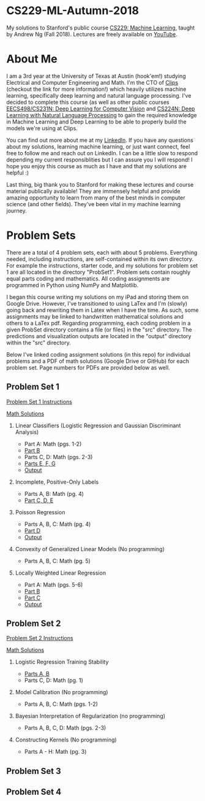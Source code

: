 # CS229-ML-Autumn-2018
My solutions to Stanford's public course [CS229: Machine Learning](https://cs229.stanford.edu/syllabus-autumn2018.html), taught by Andrew Ng (Fall 2018).
Lectures are freely available on [YouTube](https://www.youtube.com/playlist?list=PLoROMvodv4rMiGQp3WXShtMGgzqpfVfbU). 

# About Me
I am a 3rd year at the University of Texas at Austin (hook'em!) studying Electrical and Computer Engineering and Math. I'm the CTO of [Clips](https://www.clipsai.com/) (checkout the link for more information!) which heavily utilizes machine learning, specifically deep learning and natural language processing. I've decided to complete this course (as well as other public courses [EECS498/CS231N: Deep Learning for Computer Vision](https://github.com/bensmidt/EECS-498-DL-Computer-Vision) and [CS224N: Deep Learning with Natural Language Processing](https://github.com/bensmidt/CS224N-Deep-Learning-NLP) to gain the required knowledge in Machine Learning and Deep Learning to be able to properly build the models we're using at Clips. 

You can find out more about me at my [LinkedIn](https://www.linkedin.com/in/benjamin-smidt/). If you have any questions about my solutions, learning machine learning, or just want connect, feel free to follow me and reach out on LinkedIn. I can be a little slow to respond depending my current responsiblities but I can assure you I will respond! I hope you enjoy this course as much as I have and that my solutions are helpful :)

Last thing, big thank you to Stanford for making these lectures and course material publically available! They are immensely helpful and provide amazing opportunity to learn from many of the best minds in computer science (and other fields). They've been vital in my machine learning journey. 

# Problem Sets
There are a total of 4 problem sets, each with about 5 problems. Everything needed, including instructions, are self-contained within its own directory. For example the instructions, starter code, and my solutions for problem set 1 are all located in the directory "ProbSet1". Problem sets contain roughly equal parts coding and mathematics. All coding assignments are programmed in Python using NumPy and Matplotlib.

I began this course writing my solutions on my iPad and storing them on Google Drive. However, I've transitioned to using LaTex and I'm (slowly) going back and rewriting them in Latex when I have the time. As such, some assignments may be linked to handwritten mathematical solutions and others to a LaTex pdf. Regarding programming, each coding problem in a given ProbSet directory contains a file (or files) in the "src" directory. The predictions and visualization outputs are located in the "output" directory within the "src" directory. 

Below I've linked coding assignment solutions (in this repo) for individual problems and a PDF of math solutions (Google Drive or GitHub) for each problem set. Page numbers for PDFs are provided below as well. 

## Problem Set 1
[Problem Set 1 Instructions](https://github.com/bensmidt/CS229-ML-Autumn-2018/blob/main/PS1/PS1-Instructions.pdf)

[Math Solutions](https://drive.google.com/file/d/1_YopHEnhSM0Fnj19SnYsPiKxzlx-Q6ek/view?usp=sharing)

1. Linear Classifiers (Logistic Regression and Gaussian Discriminant Analysis)
    - Part A: Math (pgs. 1-2)
    - [Part B](https://github.com/bensmidt/CS229-ML-Autumn-2018/blob/main/Solutions/PS1/src/p01b_logreg.py)
    - Parts C, D: Math (pgs. 2-3)
    - [Parts E, F, G](https://github.com/bensmidt/CS229-ML-Autumn-2018/blob/main/Solutions/PS1/src/p01e_gda.py)
    - [Output](https://github.com/bensmidt/CS229-ML-Autumn-2018/tree/main/Solutions/PS1/src/output/P1)

2. Incomplete, Positive-Only Labels
    - Parts A, B: Math (pg. 4)
    - [Part C, D, E](https://github.com/bensmidt/CS229-ML-Autumn-2018/blob/main/Solutions/PS1/src/p02cde_posonly.py)

3. Poisson Regression
    - Parts A, B, C: Math (pg. 4)
    - [Part D](https://github.com/bensmidt/CS229-ML-Autumn-2018/blob/main/Solutions/PS1/src/p03d_poisson.py)
    - [Output](https://github.com/bensmidt/CS229-ML-Autumn-2018/tree/main/Solutions/PS1/src/output/P3)

4. Convexity of Generalized Linear Models (No programming)
    - Parts A, B, C: Math (pg. 5)

5. Locally Weighted Linear Regression
    - Part A: Math (pgs. 5-6)
    - [Part B](https://github.com/bensmidt/CS229-ML-Autumn-2018/blob/main/Solutions/PS1/src/p05b_lwr.py)
    - [Part C](https://github.com/bensmidt/CS229-ML-Autumn-2018/blob/main/Solutions/PS1/src/p05c_tau.py)
    - [Output](https://github.com/bensmidt/CS229-ML-Autumn-2018/tree/main/Solutions/PS1/src/output/P5)

## Problem Set 2

[Problem Set 2 Instructions](https://github.com/bensmidt/CS229-ML-Autumn-2018/blob/main/PS2/PS2-Instructions.pdf)

[Math Solutions](https://drive.google.com/file/d/1VUtAs6Ng9tObIk7pBjrHTBQSDZ34qf7t/view?usp=sharing)

1. Logistic Regression Training Stability
    - [Parts A, B](https://github.com/bensmidt/CS229-ML-Autumn-2018/blob/main/Solutions/PS2/src/p01_lr.py)
    - Parts C, D: Math (pg. 1)

2. Model Calibration (No programming)
    - Parts A, B, C: Math (pgs. 1-2)

3. Bayesian Interpretation of Regularization (no programming)
    - Parts A, B, C, D: Math (pgs. 2-3)

4. Constructing Kernels (No programming)
    - Parts A - H: Math (pg. 3)

## Problem Set 3

## Problem Set 4

